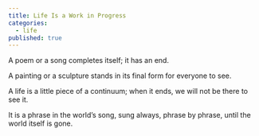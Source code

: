 ```yaml
---
title: Life Is a Work in Progress
categories:
  - life
published: true
---
```

A poem or a song 
completes itself;
it has an end.

A painting 
or a sculpture
stands in its final form
for everyone to see.

A life 
is a little piece 
of a continuum;
when it ends, 
we will not be there 
to see it.

It is a phrase 
in the world’s song,
sung always,
phrase by phrase,
until the world itself 
is gone.
